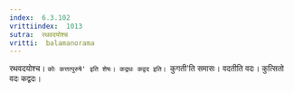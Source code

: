 ```yaml
---
index:  6.3.102
vrittiindex:  1013
sutra:  रथवदयोश्च
vritti:  balamanorama 
---
```


रथवदयोश्च। `कोः कत्तत्पुरुषे' इति शेषः। कद्रथः कद्वद इति। `कुगती'ति समासः। वदतीति वदः। कुत्सितो वदः कद्वदः। 

